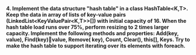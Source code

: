 <b>4. Implement the data structure "hash table" in a class HashTable<K,T>. Keep the data in array of lists of key-value pairs (LinkedList<KeyValuePair<K,T>>[]) with initial capacity of 16. When the hash table load runs over 75%, perform resizing to 2 times larger capacity. Implement the following methods and properties: Add(key, value), Find(key)value, Remove( key), Count, Clear(), this[], Keys. Try to make the hash table to support iterating over its elements with foreach.
</b>
